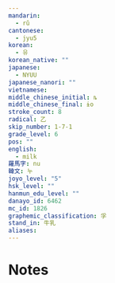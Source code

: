 ```yaml
---
mandarin:
  - rǔ
cantonese:
  - jyu5
korean:
  - 유
korean_native: ""
japanese:
  - NYUU
japanese_nanori: ""
vietnamese:
middle_chinese_initial: ȵ
middle_chinese_final: ɨo
stroke_count: 8
radical: 乙
skip_number: 1-7-1
grade_level: 6
pos: ""
english:
  - milk
羅馬字: nu
韓文: 누
joyo_level: "5"
hsk_level: ""
hanmun_edu_level: ""
danayo_id: 6462
mc_id: 1826
graphemic_classification: 孚
stand_in: 牛乳
aliases:
---
```


# Notes
